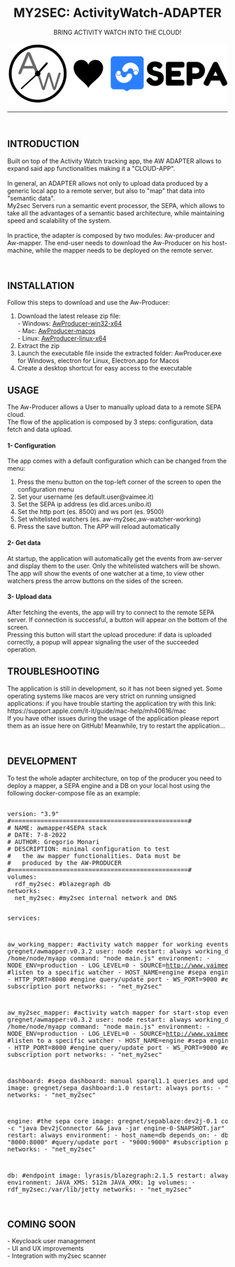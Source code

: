 <div class="content-wrapper">

  <div align="center">
  <h1>MY2SEC: ActivityWatch-ADAPTER</h1>
   BRING ACTIVITY WATCH INTO THE CLOUD!<br><br>
  <img src="img/awlovesepa.png"></img>
  </div>
  <hr>
  <br>

  <div class="text-paragraph">
    <h2>INTRODUCTION</h2>
      <p>
      Built on top of the Activity Watch tracking app, the AW ADAPTER allows to expand said app functionalities making it a "CLOUD-APP". <br><br>In general, an ADAPTER allows not only to upload data produced by a generic local app to a remote server, but also to "map" that data into "semantic data".<br>
      My2sec Servers run a semantic event processor, the SEPA, which allows to take all the advantages of a semantic based architecture, while maintaining speed and scalability of the system.<br><br> In practice, the adapter is composed by two modules: Aw-producer and Aw-mapper. The end-user needs to download the Aw-Producer on his host-machine, while the mapper needs to be deployed on the remote server. 
      </p>
  </div> 

  <br>

  <div class="text-paragraph">
    <h2>INSTALLATION</h2>
      <p>
      Follow this steps to download and use the Aw-Producer:</p>
      <ol>
        <li>
        Download the latest release zip file: <br>
        - Windows: <a href="https://github.com/vaimee/my2sec/raw/adapter/Aw-Adapter/AwProducer-0.9-RELEASES/awproducer-v0.9-win32-x64.zip" download>AwProducer-win32-x64</a><br>
        - Mac: <a href="https://github.com/vaimee/my2sec/raw/adapter/Aw-Adapter/AwProducer-0.9-RELEASES/aw-producer-v0.9-macos.zip" download>AwProducer-macos</a><br>
        - Linux: <a href="https://github.com/vaimee/my2sec/raw/adapter/Aw-Adapter/AwProducer-0.9-RELEASES/awproducer-v0.9-linux-x64.tar.gz" download>AwProducer-linux-x64</a>
        </li>
        <li>Extract the zip</li>
        <li>Launch the executable file inside the extracted folder: AwProducer.exe for Windows, electron for Linux, Electron.app for Macos</li>
        <li>Create a desktop shortcut for easy access to the executable</li>
      </ol>
 
 
<h2>USAGE</h2> 
<p>
The Aw-Producer allows a User to manually upload data to a remote SEPA cloud.<br>
The flow of the application is composed by 3 steps: configuration, data fetch and data upload.
</p>
<h4>1- Configuration</h4> 
<p>The app comes with a default configuration which can be changed from the menu:</p>
  <ol>
    <li>Press the menu button on the top-left corner of the screen to open the configuration menu</li>
    <li>Set your username (es default.user@vaimee.it)</li>
    <li>Set the SEPA ip address (es dld.arces.unibo.it)</li>
    <li>Set the http port (es. 8500) and ws port (es. 9500)</li>
    <li>Set whitelisted watchers (es. aw-my2sec,aw-watcher-working)</li>
    <li>Press the save button. The APP will reload automatically</li>
  </ol>

<h4>2- Get data</h4> 
<p>
At startup, the application will automatically get the events from aw-server and display them to the user. Only the whitelisted watchers will be shown.<br>
The app will show the events of one watcher at a time, to view other watchers press the arrow buttons on the sides of the screen.
</p>

<h4>3- Upload data</h4> 
<p>
After fetching the events, the app will try to connect to the remote SEPA server. If connection is successful, a button will appear on the bottom of the screen.<br>
Pressing this button will start the upload procedure: if data is uploaded correctly, a popup will appear signaling the user of the succeeded operation.
</p>




<h2>TROUBLESHOOTING</h2> 
<p>
The application is still in development, so it has not been signed yet. Some operating systems like macos are very strict on running unsigned applications: if you have trouble starting the application try with this link: https://support.apple.com/it-it/guide/mac-help/mh40616/mac<br>
If you have other issues during the usage of the application please report them as an issue here on GitHub! Meanwhile, try to restart the application...
</p>
  
  

<br>
<h2>DEVELOPMENT</h2>
To test the whole adapter architecture, on top of the producer you need to deploy a mapper, a SEPA engine and a DB on your local host using the following docker-compose file as an example:<br><br>
<pre>
version: "3.9"
#================================================#
# NAME: awmapper4SEPA stack
# DATE: 7-8-2022
# AUTHOR: Gregorio Monari
# DESCRIPTION: minimal configuration to test
#   the aw mapper functionalities. Data must be
#   produced by the AW-PRODUCER
#================================================#
volumes:
  rdf_my2sec: #blazegraph db
networks:
  net_my2sec: #my2sec internal network and DNS


services:

aw_working_mapper: #activity watch mapper for working events
    image: gregnet/awmapper:v0.3.2
    user: node
    restart: always
    working_dir: /home/node/myapp
    command: "node main.js"
    environment:
      - NODE_ENV=production
      - LOG_LEVEL=0
      - SOURCE=http://www.vaimee.it/sources/aw-watcher-working #listen to a specific watcher
      - HOST_NAME=engine #sepa engine ip address
      - HTTP_PORT=8000 #engine query/update port
      - WS_PORT=9000 #engine subscription port
    networks:
      - "net_my2sec"
      
  aw_my2sec_mapper: #activity watch mapper for start-stop events
    image: gregnet/awmapper:v0.3.2
    user: node
    restart: always
    working_dir: /home/node/myapp
    command: "node main.js"
    environment:
      - NODE_ENV=production
      - LOG_LEVEL=0
      - SOURCE=http://www.vaimee.it/sources/aw-my2sec #listen to a specific watcher
      - HOST_NAME=engine #sepa engine ip address
      - HTTP_PORT=8000 #engine query/update port
      - WS_PORT=9000 #engine subscription port
    networks:
      - "net_my2sec"


  dashboard: #sepa dashboard: manual sparql1.1 queries and updates
    image: gregnet/sepa_dashboard:1.0
    restart: always
    ports:
      - "80:80"
    networks:
      - "net_my2sec"

      
  engine: #the sepa core
    image: gregnet/sepablaze:dev2j-0.1
    command: sh -c "java Dev2jConnector && java -jar engine-0-SNAPSHOT.jar"
    restart: always
    environment:
      - host_name=db
    depends_on:
      - db
    ports:
      - "8000:8000" #query/update port
      - "9000:9000" #subscription port
    networks:
      - "net_my2sec"


  db: #endpoint
    image: lyrasis/blazegraph:2.1.5
    restart: always
    environment:
        JAVA_XMS: 512m
        JAVA_XMX: 1g
    volumes:
      - rdf_my2sec:/var/lib/jetty
    networks:
      - "net_my2sec"


</pre>
  
  
  
 <h2>COMING SOON</h2> 
<p>
- Keycloack user management<br>
- UI and UX improvements<br>
- Integration with my2sec scanner
</p> 
  
  
  </div> 


</div>


